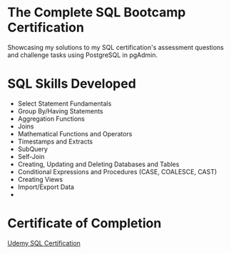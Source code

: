 # The Complete SQL Bootcamp Certification
Showcasing my solutions to my SQL certification's assessment questions and challenge tasks using PostgreSQL in pgAdmin.

# SQL Skills Developed

- Select Statement Fundamentals
- Group By/Having Statements
- Aggregation Functions
- Joins
- Mathematical Functions and Operators
- Timestamps and Extracts
- SubQuery
- Self-Join
- Creating, Updating and Deleting Databases and Tables
- Conditional Expressions and Procedures (CASE, COALESCE, CAST)
- Creating Views
- Import/Export Data
- 
# Certificate of Completion

[Udemy SQL Certification](https://www.udemy.com/certificate/UC-72bfdaca-b269-4167-a164-01738bb5dc13/)
